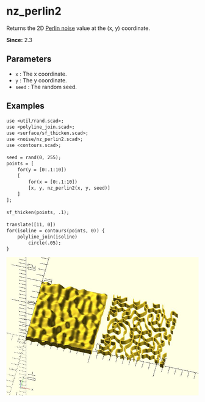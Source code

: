# nz_perlin2

Returns the 2D [Perlin noise](https://en.wikipedia.org/wiki/Perlin_noise) value at the (x, y) coordinate.

**Since:** 2.3

## Parameters

- `x` : The x coordinate.
- `y` : The y coordinate.
- `seed` : The random seed.

## Examples

    use <util/rand.scad>;
    use <polyline_join.scad>;
    use <surface/sf_thicken.scad>;
    use <noise/nz_perlin2.scad>;
    use <contours.scad>;

    seed = rand(0, 255);
    points = [
        for(y = [0:.1:10])
        [
            for(x = [0:.1:10])
            [x, y, nz_perlin2(x, y, seed)]
        ]
    ];

    sf_thicken(points, .1);

    translate([11, 0])
    for(isoline = contours(points, 0)) {
        polyline_join(isoline)
		    circle(.05);
    }   

![nz_perlin2](images/lib3x-nz_perlin2-1.JPG)